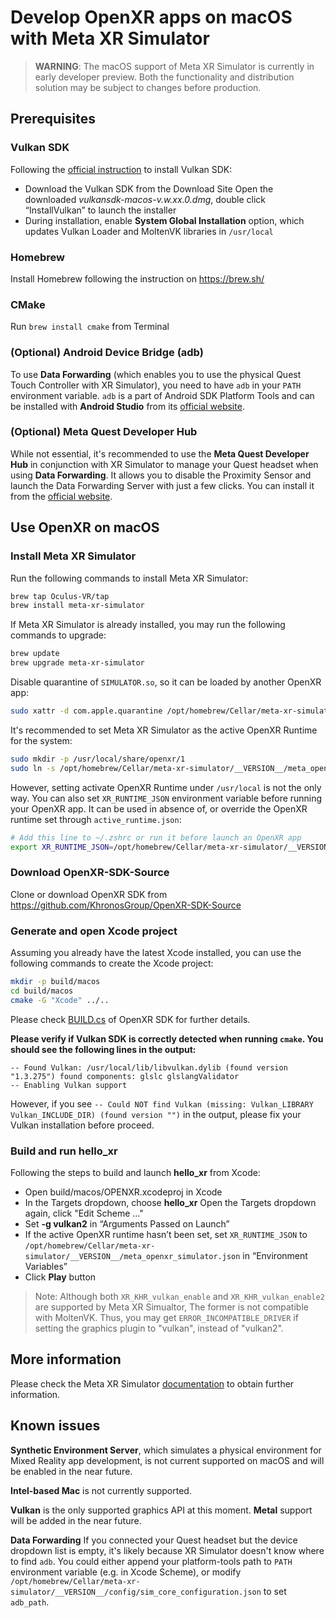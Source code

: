 # Develop OpenXR apps on macOS with Meta XR Simulator

> **WARNING**: The macOS support of Meta XR Simulator is currently in early developer preview. Both the functionality and distribution solution may be subject to changes before production.

## Prerequisites

### Vulkan SDK 
Following the [official instruction](https://vulkan.lunarg.com/doc/sdk/latest/mac/getting_started.html) to install Vulkan SDK:
* Download the Vulkan SDK from the Download Site
Open the downloaded *vulkansdk-macos-v.w.xx.0.dmg*, double click “InstallVulkan” to launch the installer
* During installation, enable **System Global Installation** option, which updates Vulkan Loader and MoltenVK libraries in `/usr/local`

### Homebrew
Install Homebrew following the instruction on https://brew.sh/ 

### CMake
Run `brew install cmake` from Terminal

### (Optional) Android Device Bridge (adb)
To use **Data Forwarding** (which enables you to use the physical Quest Touch Controller with XR Simulator), you need to have `adb` in your `PATH` environment variable. `adb` is a part of Android SDK Platform Tools and can be installed with **Android Studio** from its [official website](https://developer.android.com/studio).

### (Optional) Meta Quest Developer Hub
While not essential, it's recommended to use the **Meta Quest Developer Hub** in conjunction with XR Simulator to manage your Quest headset when using **Data Forwarding**. It allows you to disable the Proximity Sensor and launch the Data Forwarding Server with just a few clicks. You can install it from the [official website](https://developer.oculus.com/meta-quest-developer-hub/).

## Use OpenXR on macOS

### Install Meta XR Simulator

Run the following commands to install Meta XR Simulator:

```bash
brew tap Oculus-VR/tap
brew install meta-xr-simulator
```

If Meta XR Simulator is already installed, you may run the following commands to upgrade:

```bash
brew update
brew upgrade meta-xr-simulator
```

Disable quarantine of `SIMULATOR.so`, so it can be loaded by another OpenXR app:

```bash
sudo xattr -d com.apple.quarantine /opt/homebrew/Cellar/meta-xr-simulator/__VERSION__/SIMULATOR.so
```

It's recommended to set Meta XR Simulator as the active OpenXR Runtime for the system:

```bash
sudo mkdir -p /usr/local/share/openxr/1
sudo ln -s /opt/homebrew/Cellar/meta-xr-simulator/__VERSION__/meta_openxr_simulator.json /usr/local/share/openxr/1/active_runtime.json
```

However, setting activate OpenXR Runtime under `/usr/local` is not the only way. You can also set `XR_RUNTIME_JSON` environment variable before running your OpenXR app. It can be used in absence of, or override the OpenXR runtime set through `active_runtime.json`:

```bash
# Add this line to ~/.zshrc or run it before launch an OpenXR app
export XR_RUNTIME_JSON=/opt/homebrew/Cellar/meta-xr-simulator/__VERSION__/meta_openxr_simulator.json
```

### Download OpenXR-SDK-Source

Clone or download OpenXR SDK from https://github.com/KhronosGroup/OpenXR-SDK-Source

### Generate and open Xcode project

Assuming you already have the latest Xcode installed, you can use the following commands to create the Xcode project:

```bash
mkdir -p build/macos
cd build/macos
cmake -G "Xcode" ../..
```

Please check [BUILD.cs](https://github.com/KhronosGroup/OpenXR-SDK-Source/blob/main/BUILDING.md) of OpenXR SDK for further details.

**Please verify if Vulkan SDK is correctly detected when running `cmake`. You should see the following lines in the output:**
```
-- Found Vulkan: /usr/local/lib/libvulkan.dylib (found version "1.3.275") found components: glslc glslangValidator
-- Enabling Vulkan support
```
However, if you see `-- Could NOT find Vulkan (missing: Vulkan_LIBRARY Vulkan_INCLUDE_DIR) (found version "")` in the output, please fix your Vulkan installation before proceed.

### Build and run hello_xr

Following the steps to build and launch **hello_xr** from Xcode:
* Open build/macos/OPENXR.xcodeproj in Xcode
* In the Targets dropdown, choose **hello_xr**
Open the Targets dropdown again, click "Edit Scheme …"
* Set **-g vulkan2** in “Arguments Passed on Launch”
* If the active OpenXR runtime hasn’t been set, set `XR_RUNTIME_JSON` to `/opt/homebrew/Cellar/meta-xr-simulator/__VERSION__/meta_openxr_simulator.json` in “Environment Variables”
* Click **Play** button
> Note: Although both `XR_KHR_vulkan_enable` and `XR_KHR_vulkan_enable2` are supported by Meta XR Simualtor, The former is not compatible with MoltenVK. Thus, you may get `ERROR_INCOMPATIBLE_DRIVER` if setting the graphics plugin to "vulkan", instead of "vulkan2".

## More information

Please check the Meta XR Simulator [documentation](https://developer.oculus.com/documentation/native/xrsim-intro/) to obtain further information.

## Known issues

**Synthetic Environment Server**, which simulates a physical environment for Mixed Reality app development, is not current supported on macOS and will be enabled in the near future.

**Intel-based Mac** is not currently supported.

**Vulkan** is the only supported graphics API at this moment. **Metal** support will be added in the near future.

**Data Forwarding** If you connected your Quest headset but the device dropdown list is empty, it's likely because XR Simulator doesn't know where to find `adb`. You could either append your platform-tools path to `PATH` environment variable (e.g. in Xcode Scheme), or modify `/opt/homebrew/Cellar/meta-xr-simulator/__VERSION__/config/sim_core_configuration.json` to set `adb_path`.
